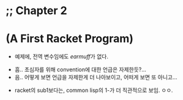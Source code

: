 ;; Chapter 2
============

# (A First Racket Program)


* 예제에, 전역 변수임에도 *earmuff*가 없다.
 - 흠.. 초심자를 위해 convention에 대한 언급은 자제한듯?...
 - 음.. 어떻게 보면 언급을 자제한게 더 나아보이고, 어떠게 보면 또 아니고...

* racket의 sub1보다는, common lisp의 1-가 더 직관적으로 보임. ㅇㅇ.
